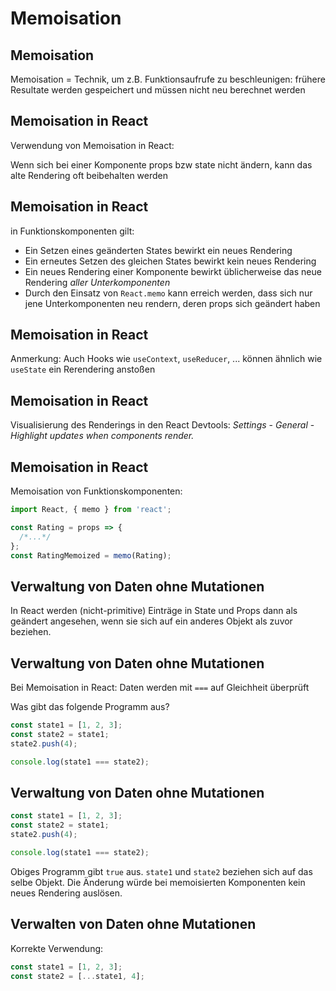 # Memoisation

## Memoisation

Memoisation = Technik, um z.B. Funktionsaufrufe zu beschleunigen: frühere Resultate werden gespeichert und müssen nicht neu berechnet werden

## Memoisation in React

Verwendung von Memoisation in React:

Wenn sich bei einer Komponente props bzw state nicht ändern, kann das alte Rendering oft beibehalten werden

## Memoisation in React

in Funktionskomponenten gilt:

- Ein Setzen eines geänderten States bewirkt ein neues Rendering
- Ein erneutes Setzen des gleichen States bewirkt kein neues Rendering
- Ein neues Rendering einer Komponente bewirkt üblicherweise das neue Rendering _aller Unterkomponenten_
- Durch den Einsatz von `React.memo` kann erreich werden, dass sich nur jene Unterkomponenten neu rendern, deren props sich geändert haben

## Memoisation in React

Anmerkung: Auch Hooks wie `useContext`, `useReducer`, ... können ähnlich wie `useState` ein Rerendering anstoßen

## Memoisation in React

Visualisierung des Renderings in den React Devtools: _Settings_ - _General_ - _Highlight updates when components render._

## Memoisation in React

Memoisation von Funktionskomponenten:

```js
import React, { memo } from 'react';

const Rating = props => {
  /*...*/
};
const RatingMemoized = memo(Rating);
```

## Verwaltung von Daten ohne Mutationen

In React werden (nicht-primitive) Einträge in State und Props dann als geändert angesehen, wenn sie sich auf ein anderes Objekt als zuvor beziehen.

## Verwaltung von Daten ohne Mutationen

Bei Memoisation in React: Daten werden mit `===` auf Gleichheit überprüft

Was gibt das folgende Programm aus?

```js
const state1 = [1, 2, 3];
const state2 = state1;
state2.push(4);

console.log(state1 === state2);
```

## Verwaltung von Daten ohne Mutationen

```js
const state1 = [1, 2, 3];
const state2 = state1;
state2.push(4);

console.log(state1 === state2);
```

Obiges Programm gibt `true` aus. `state1` und `state2` beziehen sich auf das selbe Objekt. Die Änderung würde bei memoisierten Komponenten kein neues Rendering auslösen.

## Verwalten von Daten ohne Mutationen

Korrekte Verwendung:

```js
const state1 = [1, 2, 3];
const state2 = [...state1, 4];
```
